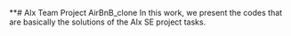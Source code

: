 **# Alx Team Project AirBnB_clone
In this work, we present the codes that are basically the solutions of the Alx SE project tasks.
